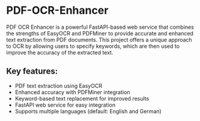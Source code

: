 # PDF-OCR-Enhancer
PDF OCR Enhancer is a powerful FastAPI-based web service that combines the strengths of EasyOCR and PDFMiner to provide accurate and enhanced text extraction from PDF documents. This project offers a unique approach to OCR by allowing users to specify keywords, which are then used to improve the accuracy of the extracted text.
## Key features:
- PDF text extraction using EasyOCR
- Enhanced accuracy with PDFMiner integration
- Keyword-based text replacement for improved results
- FastAPI web service for easy integration
- Supports multiple languages (default: English and German)

